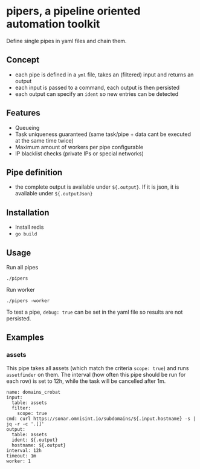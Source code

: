 # pipers, a pipeline oriented automation toolkit

Define single pipes in yaml files and chain them.

## Concept

* each pipe is defined in a `yml` file, takes an (filtered) input and returns an output
* each input is passed to a command, each output is then persisted
* each output can specify an `ident` so new entries can be detected

## Features

* Queueing
* Task uniqueness guaranteed (same task/pipe + data cant be executed at the same time twice)
* Maximum amount of workers per pipe configurable
* IP blacklist checks (private IPs or special networks)

## Pipe definition
* the complete output is available under `${.output}`. If it is json, it is available under `${.outputJson}`

## Installation

* Install redis
* `go build`

## Usage

Run all pipes

```
./pipers
```

Run worker

```
./pipers -worker
```

To test a pipe, `debug: true` can be set in the yaml file so results are not persisted.


## Examples

### assets

This pipe takes all assets (which match the criteria `scope: true`) and runs `assetfinder` on them.
The interval (how often this pipe should be run for each row) is set to 12h, while the
task will be cancelled after 1m.
```
name: domains_crobat
input:
  table: assets
  filter:
    scope: true
cmd: curl https://sonar.omnisint.io/subdomains/${.input.hostname} -s | jq -r -c '.[]'
output:
  table: assets
  ident: ${.output}
  hostname: ${.output}
interval: 12h
timeout: 1m
worker: 1

```
